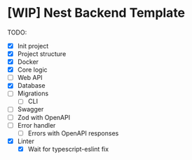 # [WIP] Nest Backend Template

TODO:
- [x] Init project
- [x] Project structure
- [x] Docker
- [x] Core logic
- [ ] Web API
- [x] Database
- [ ] Migrations
  - [ ] CLI
- [ ] Swagger
- [ ] Zod with OpenAPI
- [ ] Error handler
  - [ ] Errors with OpenAPI responses
- [x] Linter
  - [x] Wait for typescript-eslint fix
